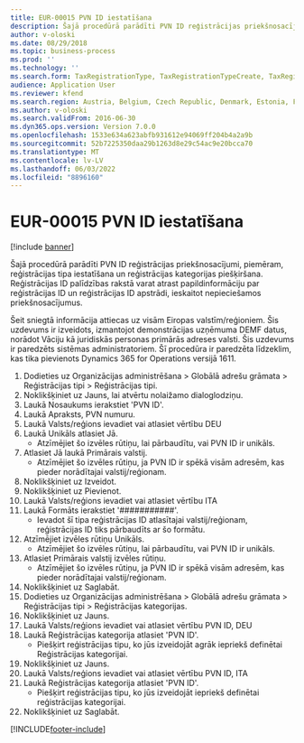 ```yaml
---
title: EUR-00015 PVN ID iestatīšana
description: Šajā procedūrā parādīti PVN ID reģistrācijas priekšnosacījumi, piemēram, reģistrācijas tipa iestatīšana un reģistrācijas kategorijas piešķiršana.
author: v-oloski
ms.date: 08/29/2018
ms.topic: business-process
ms.prod: ''
ms.technology: ''
ms.search.form: TaxRegistrationType, TaxRegistrationTypeCreate, TaxRegistrationLegislationTypes
audience: Application User
ms.reviewer: kfend
ms.search.region: Austria, Belgium, Czech Republic, Denmark, Estonia, Finland, France, Germany, Hungary, Ireland, Italy, Latvia, Lithuania, Netherlands, Poland, Spain, Sweden, United Kingdom
ms.author: v-oloski
ms.search.validFrom: 2016-06-30
ms.dyn365.ops.version: Version 7.0.0
ms.openlocfilehash: 1533e634a623abfb931612e94069ff204b4a2a9b
ms.sourcegitcommit: 52b7225350daa29b1263d8e29c54ac9e20bcca70
ms.translationtype: MT
ms.contentlocale: lv-LV
ms.lasthandoff: 06/03/2022
ms.locfileid: "8896160"
---
```

# <a name="eur-00015-set-up-vat-id"></a>EUR-00015 PVN ID iestatīšana

[!include [banner](../../includes/banner.md)]

Šajā procedūrā parādīti PVN ID reģistrācijas priekšnosacījumi, piemēram, reģistrācijas tipa iestatīšana un reģistrācijas kategorijas piešķiršana. Reģistrācijas ID palīdzības rakstā varat atrast papildinformāciju par reģistrācijas ID un reģistrācijas ID apstrādi, ieskaitot nepieciešamos priekšnosacījumus. 

Šeit sniegtā informācija attiecas uz visām Eiropas valstīm/reģioniem. Šis uzdevums ir izveidots, izmantojot demonstrācijas uzņēmuma DEMF datus, norādot Vāciju kā juridiskās personas primārās adreses valsti. Šis uzdevums ir paredzēts sistēmas administratoriem. Šī procedūra ir paredzēta līdzeklim, kas tika pievienots Dynamics 365 for Operations versijā 1611.

1. Dodieties uz Organizācijas administrēšana > Globālā adrešu grāmata > Reģistrācijas tipi > Reģistrācijas tipi.
2. Noklikšķiniet uz Jauns, lai atvērtu nolaižamo dialoglodziņu.
3. Laukā Nosaukums ierakstiet 'PVN ID'.
4. Laukā Apraksts, PVN numuru.
5. Laukā Valsts/reģions ievadiet vai atlasiet vērtību DEU
6. Laukā Unikāls atlasiet Jā.
    * Atzīmējiet šo izvēles rūtiņu, lai pārbaudītu, vai PVN ID ir unikāls.  
7. Atlasiet Jā laukā Primārais valstij.
    * Atzīmējiet šo izvēles rūtiņu, ja PVN ID ir spēkā visām adresēm, kas pieder norādītajai valstij/reģionam.  
8. Noklikšķiniet uz Izveidot.
9. Noklikšķiniet uz Pievienot.
10. Laukā Valsts/reģions ievadiet vai atlasiet vērtību ITA
11. Laukā Formāts ierakstiet '###########'.
    * Ievadot šī tipa reģistrācijas ID atlasītajai valstij/reģionam, reģistrācijas ID tiks pārbaudīts ar šo formātu.  
12. Atzīmējiet izvēles rūtiņu Unikāls.
    * Atzīmējiet šo izvēles rūtiņu, lai pārbaudītu, vai PVN ID ir unikāls.  
13. Atlasiet Primārais valstij izvēles rūtiņu.
    * Atzīmējiet šo izvēles rūtiņu, ja PVN ID ir spēkā visām adresēm, kas pieder norādītajai valstij/reģionam.  
14. Noklikšķiniet uz Saglabāt.
15. Dodieties uz Organizācijas administrēšana > Globālā adrešu grāmata > Reģistrācijas tipi > Reģistrācijas kategorijas.
16. Noklikšķiniet uz Jauns.
17. Laukā Valsts/reģions ievadiet vai atlasiet vērtību PVN ID, DEU
18. Laukā Reģistrācijas kategorija atlasiet 'PVN ID'.
    * Piešķirt reģistrācijas tipu, ko jūs izveidojāt agrāk iepriekš definētai Reģistrācijas kategorijai.  
19. Noklikšķiniet uz Jauns.
20. Laukā Valsts/reģions ievadiet vai atlasiet vērtību PVN ID, ITA
21. Laukā Reģistrācijas kategorija atlasiet 'PVN ID'.
    * Piešķirt reģistrācijas tipu, ko jūs izveidojāt iepriekš definētai reģistrācijas kategorijai.  
22. Noklikšķiniet uz Saglabāt.



[!INCLUDE[footer-include](../../../includes/footer-banner.md)]